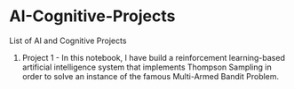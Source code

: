 # AI-Cognitive-Projects
List of AI and Cognitive Projects

1. Project 1 - In this notebook, I have build a reinforcement learning-based artificial intelligence system that implements Thompson Sampling in order to solve an instance of the famous Multi-Armed Bandit Problem.
